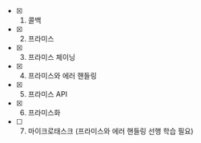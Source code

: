 - [x] 1. 콜백
- [x] 2. 프라미스
- [x] 3. 프라미스 체이닝
- [x] 4. 프라미스와 에러 핸들링
- [x] 5. 프라미스 API
- [x] 6. 프라미스화
- [ ] 7. 마이크로태스크 (프라미스와 에러 핸들링 선행 학습 필요)
